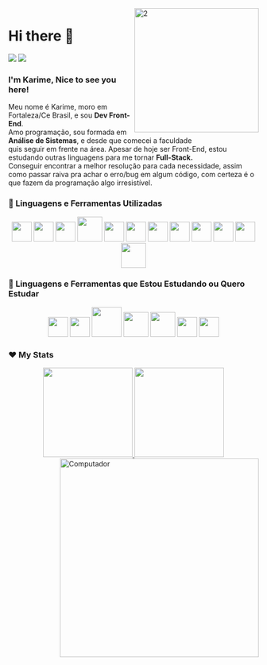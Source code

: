 <img align="right" width="250px" src="https://i.ibb.co/TrTWvMx/2.png" alt="2" border="0">
          
# Hi there 👋
<p align="left">
  <a href="mailto:linhares.karime@gmail.com" alt="Gmail" target="_blank">
  <img src="https://img.shields.io/badge/-Gmail-FF0000?style=flat-square&labelColor=FF0000&logo=gmail&logoColor=white&link=LINK-DO-SEU-EMAIL"/></a>

  <a href="https://www.linkedin.com/in/karime-linhares-13072b73/" alt="Linkedin" target="_blank">
  <img src="https://img.shields.io/badge/-Linkedin-0e76a8?style=flat-square&logo=Linkedin&logoColor=white&link=LINK-DO-SEU-LINKEDIN"/></a>
</p>  

### I'm Karime, Nice to see you here!

<p align="left"> 
  Meu nome é Karime, moro em Fortaleza/Ce Brasil, e sou <strong>Dev Front-End</strong>.<br>
  Amo programação, sou formada em <strong>Análise de Sistemas</strong>, e desde que comecei a faculdade<br>
  quis seguir em frente na área. Apesar de hoje ser Front-End, estou estudando outras linguagens para me tornar <strong>Full-Stack.</strong><br>
  Conseguir encontrar a melhor resolução para cada necessidade, assim como passar raiva pra achar o erro/bug em algum código, com certeza é o que fazem da programação algo irresistível.
</p>

### 🦄 Linguagens e Ferramentas Utilizadas

<p align="center">
<img width="40" src="https://cdn.jsdelivr.net/gh/devicons/devicon/icons/git/git-plain.svg"/>
<img width="40" src="https://cdn.jsdelivr.net/gh/devicons/devicon/icons/github/github-original-wordmark.svg" />
<img width="40" src="https://cdn.jsdelivr.net/gh/devicons/devicon/icons/javascript/javascript-plain.svg"/>
<img width="50" src="https://cdn.jsdelivr.net/gh/devicons/devicon/icons/jquery/jquery-plain-wordmark.svg" />
<img width="40" src="https://cdn.jsdelivr.net/gh/devicons/devicon/icons/bootstrap/bootstrap-plain-wordmark.svg" />
<img width="40" src="https://cdn.jsdelivr.net/gh/devicons/devicon/icons/react/react-original-wordmark.svg" />
<img width="40" src="https://cdn.jsdelivr.net/gh/devicons/devicon/icons/redux/redux-original.svg" />
<img width="40" src="https://cdn.jsdelivr.net/gh/devicons/devicon/icons/html5/html5-plain-wordmark.svg"/>
<img width="40" src="https://cdn.jsdelivr.net/gh/devicons/devicon/icons/css3/css3-plain-wordmark.svg" />
<img width="40" src="https://cdn.jsdelivr.net/gh/devicons/devicon/icons/nodejs/nodejs-plain.svg"/>
<img width="40" src="https://cdn.jsdelivr.net/gh/devicons/devicon/icons/yarn/yarn-original.svg"/>
<img width="50" src="https://cdn.jsdelivr.net/gh/devicons/devicon/icons/npm/npm-original-wordmark.svg" />        
</p>

### 🤔 Linguagens e Ferramentas que Estou Estudando ou Quero Estudar

<p align="center">
<img width="40" src="https://cdn.jsdelivr.net/gh/devicons/devicon/icons/dot-net/dot-net-plain-wordmark.svg" />
<img width="40" src="https://cdn.jsdelivr.net/gh/devicons/devicon/icons/dotnetcore/dotnetcore-original.svg" />
<img width="60" src="https://cdn.jsdelivr.net/gh/devicons/devicon/icons/mysql/mysql-original-wordmark.svg" />
<img width="50" src="https://cdn.jsdelivr.net/gh/devicons/devicon/icons/wordpress/wordpress-original.svg" />
<img width="50" src="https://cdn.jsdelivr.net/gh/devicons/devicon/icons/python/python-original-wordmark.svg" />
<img width="40" src="https://cdn.jsdelivr.net/gh/devicons/devicon/icons/csharp/csharp-line.svg" />
<img width="40" src="https://cdn.jsdelivr.net/gh/devicons/devicon/icons/angularjs/angularjs-plain.svg" />
</p>

### ❤ My Stats


<div align="center">
  <a href="https://github.com/karimelinhares">
  <img height="180em" src="https://github-readme-stats.vercel.app/api?username=karimelinhares&show_icons=true&theme=dracula&include_all_commits=true&count_private=true"/>
  <img height="180em" src="https://github-readme-stats.vercel.app/api/top-langs/?username=karimelinhares&layout=compact&langs_count=7&theme=dracula"/>
</div> 
 
<img src="https://raw.githubusercontent.com/MicaelliMedeiros/micaellimedeiros/master/image/computer-illustration.png" min-width="400px" max-width="400px" width="400px" align="right" alt="Computador">
